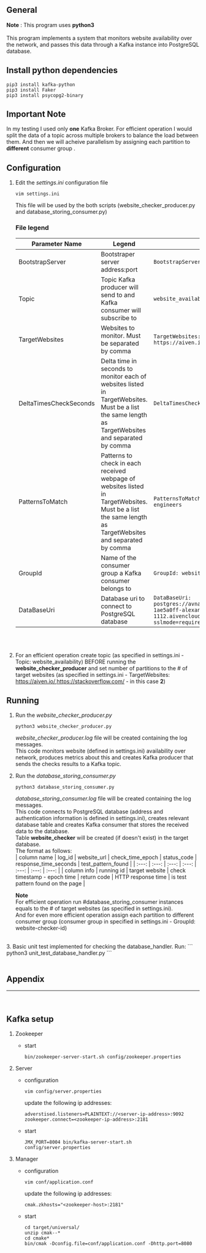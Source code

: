 
General
------------------------------
**__Note__** : This program uses **python3**
<br />
<br />
This program implements a system that monitors website availability over the network, and passes this data through a Kafka instance
into PostgreSQL database.



Install python dependencies
---------------------------

```
pip3 install kafka-python
pip3 install Faker
pip3 install psycopg2-binary
```

Important Note
--------------------------
In my testing I used only **one** Kafka Broker. For efficient operation I would split the data of a topic across multiple brokers 
to balance the load between them. And then we will acheive parallelism by assigning each partition to **different** consumer group .

Configuration
--------------------------
1. Edit the *settings.ini* configuration file
    ```
    vim settings.ini
    ```
    This file will be used by the both scripts (website_checker_producer.py and database_storing_consumer.py)
    ### File legend

    <table>
        <thead>
        <tr>
            <th>Parameter Name</th>
            <th>Legend</th>
            <th>Example</th>
        </tr>
        </thead>
        <tbody>
            <tr>
                <td>BootstrapServer</td>
                <td>Bootstraper server address:port</td>
                <td><code>BootstrapServer: 10.100.102.157:9092</code></td>
            </tr>
            <tr>
                <td>Topic</td>
                <td>Topic Kafka producer will send to and Kafka consumer will subscribe to</td>
                <td><code>website_availability</code></td>
            </tr>
            <tr>
                <td>TargetWebsites</td>
                <td>Websites to monitor. Must be separated by comma</td>
                <td><code>TargetWebsites: https://aiven.io/,https://stackoverflow.com/</code></td>
            </tr>
            <tr>
                <td>DeltaTimesCheckSeconds</td>
                <td>Delta time in seconds to monitor each of websites listed in TargetWebsites. Must be a list the same length as TargetWebsites and separated by comma</td>
                <td><code>DeltaTimesCheckSeconds: 4,10</code></td>
            </tr>
            <tr>
                <td>PatternsToMatch</td>
                <td>Patterns to check in each received webpage of websites listed in TargetWebsites. Must be a list the same length as TargetWebsites and separated by comma</td>
                <td><code>PatternsToMatch: Aiven for IoT,Software engineers</code></td>
            </tr>
            <tr>
                <td>GroupId</td>
                <td>Name of the consumer group a Kafka consumer belongs to</td>
                <td><code>GroupId: website-checker-id</code></td>
            </tr>
            <tr>
                <td>DataBaseUri</td>
                <td>Database uri to connect to PostgreSQL database</td>
                <td><code>DataBaseUri: postgres://avnadmin:g6okjiuj3xzzlayj@pg-1ae5a0ff-alexander-1112.aivencloud.com:17527/defaultdb?sslmode=require</code></td>
            </tr>
        </tbody>
    </table>
    </br>
    </br>

2. For an efficient operation create topic (as specified in settings.ini - Topic: website_availability) BEFORE running the **website_checker_producer** and set number of partitions to the # of target websites  (as specified in settings.ini - TargetWebsites: https://aiven.io/,https://stackoverflow.com/ - in this case **2**)

Running
--------------------------

1. Run the *website_checker_producer.py*
    ```
    python3 website_checker_producer.py
    ```
    *website_checker_producer.log* file will be created containing the log messages. </br> 
    This code monitors website (defined in settings.ini) 
    availability over network, produces metrics about this and creates Kafka producer that sends the checks results to a Kafka topic.

2. Run the *database_storing_consumer.py*  
    ```
    python3 database_storing_consumer.py
    ```
    *database_storing_consumer.log* file will be created containing the log messages. </br> 
    This code connects to PostgreSQL database (address and authentication information is defined in settings.ini), creates relevant database table and creates Kafka consumer that stores the received data to the database. </br> 
    Table **website_checker** will be created (if doesn't exist) in the target database. </br>
    The format as follows: </br>
    | column name | log_id | website_url | check_time_epoch | status_code | response_time_seconds | test_pattern_found |
    | :---: | :---: | :---: | :---: | :---: | :---: | :---: | 
    | column info  | running id | target website | check timestamp - epoch time | return code | HTTP response time | is test pattern found on the page | 

    **Note** </br>
    For efficient operation run #database_storing_consumer instances equals to the # of target websites (as specified in settings.ini).</br>
             And for even more efficient operation assign each partition to different consumer group (consumer group in specified in settings.ini - GroupId: website-checker-id)
</br>
3. Basic unit test implemented for checking the database_handler. Run:
    ```
    python3 unit_test_database_handler.py 
    ```



<br />
<br />

Appendix
--------------------------
--------------------------

<br />


Kafka setup
--------------

1. Zookeeper
    - start
        ```
        bin/zookeeper-server-start.sh config/zookeeper.properties
        ```

2.  Server
    - configuration
        ```
        vim config/server.properties
        ```
        update the following ip addresses:

        ```
        adverstised.listeners=PLAINTEXT://<server-ip-address>:9092
        zookeeper.connect=<zookeeper-ip-address>:2181
        ```

    - start
        ```
        JMX_PORT=8004 bin/kafka-server-start.sh config/server.properties
        ```


3.  Manager
    - configuration
        ```
        vim conf/application.conf
        ```
        update the following ip addresses:
        ```
        cmak.zkhosts="<zookeeper-host>:2181"
        ```
    - start
        ```
        cd target/universal/
        unzip cmak--*
        cd cmake*
        bin/cmak -Dconfig.file=conf/application.conf -Dhttp.port=8080

        ```
